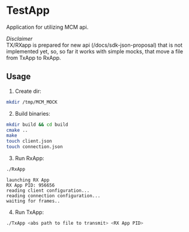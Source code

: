 # TestApp

Application for utilizing MCM api.

*Disclaimer*  
TX/RXapp is prepared for new api (/docs/sdk-json-proposal) that is not implemented yet, so, so far it works with simple mocks, that move a file from TxApp to RxApp.

## Usage

1. Create dir:
```bash
mkdir /tmp/MCM_MOCK
```

2. Build binaries:
```bash
mkdir build && cd build
cmake ..
make
touch client.json 
touch connection.json
```

3. Run RxApp:
```bash
./RxApp
```
```text
launching RX App 
RX App PID: 956656
reading client configuration... 
reading connection configuration... 
waiting for frames..
```

4. Run TxApp:
```bash
./TxApp <abs path to file to transmit> <RX App PID>
```
